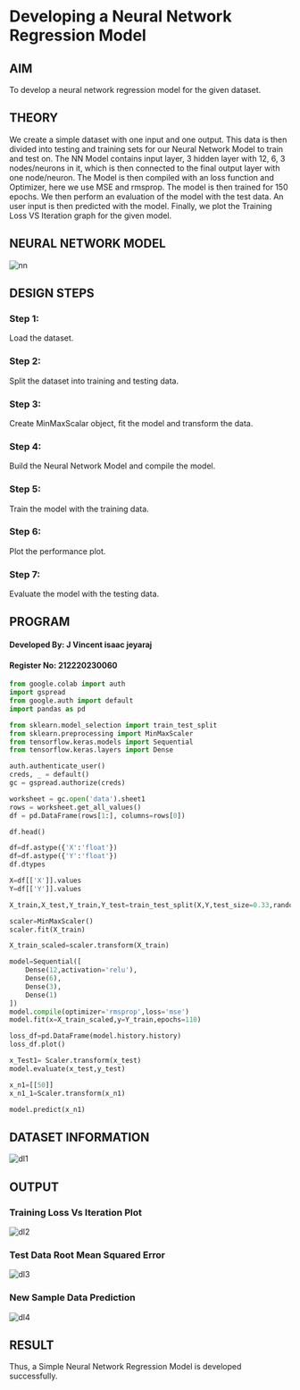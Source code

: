 # Developing a Neural Network Regression Model

## AIM

To develop a neural network regression model for the given dataset.

## THEORY

We create a simple dataset with one input and one output. This data is then divided into testing and training sets for our Neural Network Model to train and test on. The NN Model contains input layer, 3 hidden layer with 12, 6, 3 nodes/neurons in it, which is then connected to the final output layer with one node/neuron. The Model is then compiled with an loss function and Optimizer, here we use MSE and rmsprop. The model is then trained for 150 epochs.
We then perform an evaluation of the model with the test data. An user input is then predicted with the model. Finally, we plot the Training Loss VS Iteration graph for the given model.

## NEURAL NETWORK MODEL

![nn](https://user-images.githubusercontent.com/75234991/188797088-90a2a2ff-a38d-431f-9cce-f2f76358819b.svg)

## DESIGN STEPS

### Step 1:

Load the dataset.

### Step 2:

Split the dataset into training and testing data.

### Step 3:

Create MinMaxScalar object, fit the model and transform the data.

### Step 4:

Build the Neural Network Model and compile the model.

### Step 5:

Train the model with the training data.

### Step 6:

Plot the performance plot.

### Step 7:

Evaluate the model with the testing data.

## PROGRAM
#### Developed By: J Vincent isaac jeyaraj
#### Register No: 212220230060

```python
from google.colab import auth
import gspread
from google.auth import default
import pandas as pd

from sklearn.model_selection import train_test_split
from sklearn.preprocessing import MinMaxScaler
from tensorflow.keras.models import Sequential
from tensorflow.keras.layers import Dense

auth.authenticate_user()
creds, _ = default()
gc = gspread.authorize(creds)

worksheet = gc.open('data').sheet1
rows = worksheet.get_all_values()
df = pd.DataFrame(rows[1:], columns=rows[0])

df.head()

df=df.astype({'X':'float'})
df=df.astype({'Y':'float'})
df.dtypes

X=df[['X']].values
Y=df[['Y']].values

X_train,X_test,Y_train,Y_test=train_test_split(X,Y,test_size=0.33,random_state=33)

scaler=MinMaxScaler()
scaler.fit(X_train)

X_train_scaled=scaler.transform(X_train)

model=Sequential([
    Dense(12,activation='relu'),
    Dense(6),
    Dense(3),
    Dense(1)
])
model.compile(optimizer='rmsprop',loss='mse')
model.fit(x=X_train_scaled,y=Y_train,epochs=110)

loss_df=pd.DataFrame(model.history.history)
loss_df.plot()

x_Test1= Scaler.transform(x_test)
model.evaluate(x_test,y_test)

x_n1=[[50]]
x_n1_1=Scaler.transform(x_n1)

model.predict(x_n1)
```
## DATASET INFORMATION

![dl1](https://user-images.githubusercontent.com/75234588/226409462-d19150da-4266-44e7-9e85-4dbe2226af3b.PNG)

## OUTPUT

### Training Loss Vs Iteration Plot

![dl2](https://user-images.githubusercontent.com/75234588/226635294-16dfd685-749b-480a-8fb1-060ca34db86b.PNG)

### Test Data Root Mean Squared Error

![dl3](https://user-images.githubusercontent.com/75234588/226635335-e549dc9f-6b6b-457f-acd6-44e90dffab2c.PNG)

### New Sample Data Prediction

![dl4](https://user-images.githubusercontent.com/75234588/226635385-95fcf7b0-e0a4-4467-a611-b0deff0f1a41.PNG)


## RESULT
Thus, a Simple Neural Network Regression Model is developed successfully.
